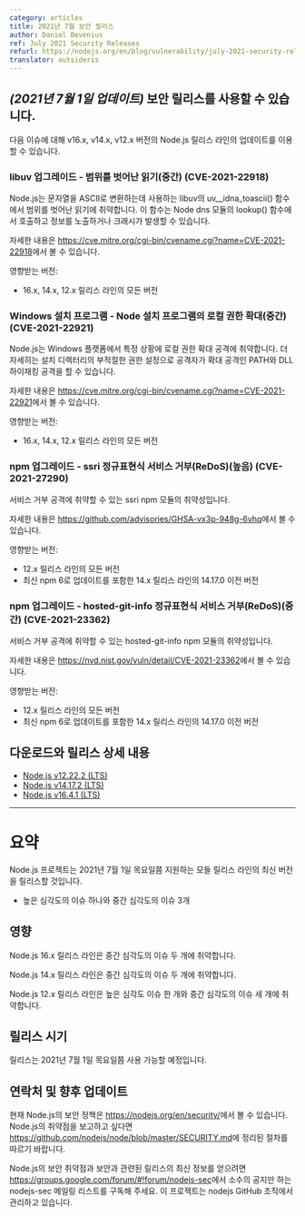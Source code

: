 ```yaml
---
category: articles
title: 2021년 7월 보안 릴리스
author: Daniel Bevenius
ref: July 2021 Security Releases
refurl: https://nodejs.org/en/blog/vulnerability/july-2021-security-releases
translator: outsideris
---
```


<!--
## _(Update 1-Jul-2021)_ Security releases available

Updates are now available for v16.x, v14.x, and v12.x Node.js release lines for the
following issues.
-->

## _(2021년 7월 1일 업데이트)_ 보안 릴리스를 사용할 수 있습니다.

다음 이슈에 대해 v16.x, v14.x, v12.x 버전의 Node.js 릴리스 라인의 업데이트를 이용할 수 있습니다.

<!--
### libuv upgrade - Out of bounds read (Medium) (CVE-2021-22918)

Node.js is vulnerable to out-of-bounds read in libuv's uv__idna_toascii()
function which is used to convert strings to ASCII. This is called by Node's dns
module's lookup() function and can lead to information disclosures or crashes.

You can read more about it in
https://cve.mitre.org/cgi-bin/cvename.cgi?name=CVE-2021-22918

Impacts:

* All versions of the 16.x, 14.x, and 12.x releases lines
-->

### libuv 업그레이드 - 범위를 벗어난 읽기(중간) (CVE-2021-22918)

Node.js는 문자열을 ASCII로 변환하는데 사용하는 libuv의 uv__idna_toascii() 함수에서
범위를 벗어난 읽기에 취약합니다. 이 함수는 Node dns 모듈의 lookup() 함수에서 호출하고 정보를
노출하거나 크래시가 발생할 수 있습니다.

자세한 내용은 <https://cve.mitre.org/cgi-bin/cvename.cgi?name=CVE-2021-22918>에서
볼 수 있습니다.

영향받는 버전:

* 16.x, 14.x, 12.x 릴리스 라인의 모든 버전

<!--
### Windows installer - Node Installer Local Privilege Escalation (Medium) (CVE-2021-22921)

Node.js is vulnerable to local privilege escalation attacks under certain
conditions on Windows platforms. More specifically, improper configuration of
permissions in the installation directory allows an attacker to perform two
different escalation attacks: PATH and DLL hijacking.

You can read more about it in
https://cve.mitre.org/cgi-bin/cvename.cgi?name=CVE-2021-22921

Impacts:

* All versions of the 16.x, 14.x, and 12.x releases lines
-->
### Windows 설치 프로그램 - Node 설치 프로그램의 로컬 권한 확대(중간) (CVE-2021-22921)

Node.js는 Windows 플랫폼에서 특정 상황에 로컬 권한 확대 공격에 취약합니다. 더 자세히는
설치 디렉터리의 부적절한 권한 설정으로 공격자가 확대 공격인 PATH와 DLL 하이재킹 공격을 할 수 있습니다.

자세한 내용은 <https://cve.mitre.org/cgi-bin/cvename.cgi?name=CVE-2021-22921>에서
볼 수 있습니다.

영향받는 버전:

* 16.x, 14.x, 12.x 릴리스 라인의 모든 버전

<!--
### npm upgrade - ssri Regular Expression Denial of Service (ReDoS) (High) (CVE-2021-27290)

This is a vulnerability in the ssri npm module which may be vulnerable to
denial of service attacks.

You can read more about it in
https://github.com/advisories/GHSA-vx3p-948g-6vhq

Impacts:

* All versions of the 12.x release line
* Versions of the 14.x release line before 14.17.0 which included an update to the latest npm 6.
-->

### npm 업그레이드 - ssri 정규표현식 서비스 거부(ReDoS)(높음) (CVE-2021-27290)

서비스 거부 공격에 취약할 수 있는 ssri npm 모듈의 취약성입니다.

자세한 내용은 <https://github.com/advisories/GHSA-vx3p-948g-6vhq>에서
볼 수 있습니다.

영향받는 버전:

* 12.x 릴리스 라인의 모든 버전
* 최신 npm 6로 업데이트를 포함한 14.x 릴리스 라인의 14.17.0 이전 버전

<!--
### npm upgrade - hosted-git-info Regular Expression Denial of Service (ReDoS) (Medium) (CVE-2021-23362)

This is a vulnerability in the hosted-git-info npm module which may be
vulnerable to denial of service attacks.

You can read more about it in
https://nvd.nist.gov/vuln/detail/CVE-2021-23362

Impacts:

* All versions of the 12.x release line
* Versions of the 14.x release line before 14.17.0 which included an update to the latest npm 6.
-->

### npm 업그레이드 - hosted-git-info 정규표현식 서비스 거부(ReDoS)(중간) (CVE-2021-23362)

서비스 거부 공격에 취약할 수 있는 hosted-git-info npm 모듈의 취약성입니다.

자세한 내용은 <https://nvd.nist.gov/vuln/detail/CVE-2021-23362>에서
볼 수 있습니다.

영향받는 버전:

* 12.x 릴리스 라인의 모든 버전
* 최신 npm 6로 업데이트를 포함한 14.x 릴리스 라인의 14.17.0 이전 버전

<!--
## Downloads and release details

* [Node.js v12.22.2 (LTS)](https://nodejs.org/en/blog/release/v12.22.2/)
* [Node.js v14.17.2 (LTS)](https://nodejs.org/en/blog/release/v14.17.2/)
* [Node.js v16.4.1 (LTS)](https://nodejs.org/en/blog/release/v16.4.1/)

-----------------------
-->
## 다운로드와 릴리스 상세 내용

* [Node.js v12.22.2 (LTS)](https://nodejs.org/en/blog/release/v12.22.2/)
* [Node.js v14.17.2 (LTS)](https://nodejs.org/en/blog/release/v14.17.2/)
* [Node.js v16.4.1 (LTS)](https://nodejs.org/en/blog/release/v16.4.1/)

-----------------------

<!--
# Summary

The Node.js project will release new versions of all supported release lines on or shortly after Thursday, July 1st, 2021.

* One High severity issue, and three Medium severity issues
-->

# 요약

Node.js 프로젝트는 2021년 7월 1일 목요일쯤 지원하는 모들 릴리스 라인의 최신 버전을 릴리스할 것입니다.

* 높은 심각도의 이슈 하나와 중간 심각도의 이슈 3개

<!--
## Impact

The 16.x release line of Node.js is vulnerable to two medium severity issues.

The 14.x release line of Node.js is vulnerable to two medium severity issues.

The 12.x release line of Node.js is vulnerable to one high and three medium severity issues.
-->

## 영향

Node.js 16.x 릴리스 라인은 중간 심각도의 이슈 두 개에 취약합니다.

Node.js 14.x 릴리스 라인은 중간 심각도의 이슈 두 개에 취약합니다.

Node.js 12.x 릴리스 라인은 높은 심각도 이슈 한 개와 중간 심각도의 이슈 세 개에 취약합니다.

<!--
## Release timing

Releases will be available at, or shortly after, Thursday, July 1st, 2021.
-->

## 릴리스 시기

릴리스는 2021년 7월 1일 목요일쯤 사용 가능할 예정입니다.

<!--
## Contact and future updates

The current Node.js security policy can be found at https://nodejs.org/en/security/. Please follow the process outlined in https://github.com/nodejs/node/blob/master/SECURITY.md if you wish to report a vulnerability in Node.js.

Subscribe to the low-volume announcement-only nodejs-sec mailing list at https://groups.google.com/forum/#!forum/nodejs-sec to stay up to date on security vulnerabilities and security-related releases of Node.js and the projects maintained in the nodejs GitHub organization.
-->

## 연락처 및 향후 업데이트

현재 Node.js의 보안 정책은 <https://nodejs.org/en/security/>에서 볼 수 있습니다.
Node.js의 취약점을 보고하고 싶다면
<https://github.com/nodejs/node/blob/master/SECURITY.md>에 정리된 절차를 따르기 바랍니다.

Node.js의 보안 취약점과 보안과 관련된 릴리스의 최신 정보를 얻으려면
<https://groups.google.com/forum/#!forum/nodejs-sec>에서 소수의 공지만 하는
  nodejs-sec 메일링 리스트를 구독해 주세요. 이 프로젝트는 nodejs GitHub 조직에서 관리하고 있습니다.
